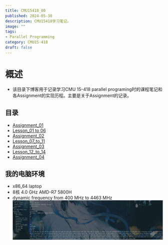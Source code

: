 ```yaml
---
title: CMU15418_00
published: 2024-05-30
description: CMU15418学习笔记。
image: ""
tags:
- Parallel Programming
category: CMU15-418
draft: false
---
```


# 概述
- 该目录下博客用于记录学习CMU 15-418 parallel programing时的课程笔记和各Assignment的实现历程。主要是关于Assignment的记录。

## 目录
- [Assignment_01](https://anthosq.github.io/posts/cmu15418/cmu15418_a1)
- [Lesson_01 to 06]()
- [Assignment_02]()
- [Lesson_07_to_11]()
- [Assignment_03]()
- [Lesson_12_to_14]()
- [Assignment_04]()

## 我的电脑环境
- x86_64 laptop
- 8核 4.0 GHz AMD-R7 5800H 
- dynamic frequency from 400 MHz to 4463 MHz  
 ![cpu_info](./images/cpu_info.png)